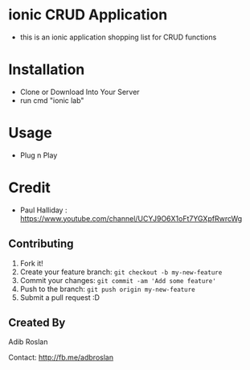 # ionic CRUD Application
- this is an ionic application shopping list for CRUD functions 
 
# Installation
- Clone or Download Into Your Server
- run cmd "ionic lab"

# Usage
- Plug n Play

# Credit
- Paul Halliday : https://www.youtube.com/channel/UCYJ9O6X1oFt7YGXpfRwrcWg

## Contributing

1. Fork it!
2. Create your feature branch: `git checkout -b my-new-feature`
3. Commit your changes: `git commit -am 'Add some feature'`
4. Push to the branch: `git push origin my-new-feature`
5. Submit a pull request :D


## Created By

Adib Roslan

Contact: http://fb.me/adbroslan
